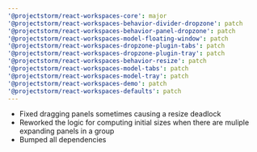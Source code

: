 ```yaml
---
'@projectstorm/react-workspaces-core': major
'@projectstorm/react-workspaces-behavior-divider-dropzone': patch
'@projectstorm/react-workspaces-behavior-panel-dropzone': patch
'@projectstorm/react-workspaces-model-floating-window': patch
'@projectstorm/react-workspaces-dropzone-plugin-tabs': patch
'@projectstorm/react-workspaces-dropzone-plugin-tray': patch
'@projectstorm/react-workspaces-behavior-resize': patch
'@projectstorm/react-workspaces-model-tabs': patch
'@projectstorm/react-workspaces-model-tray': patch
'@projectstorm/react-workspaces-demo': patch
'@projectstorm/react-workspaces-defaults': patch
---
```


- Fixed dragging panels sometimes causing a resize deadlock
- Reworked the logic for computing initial sizes when there are muliple expanding panels in a group
- Bumped all dependencies
